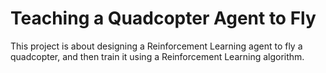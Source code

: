 # Teaching a Quadcopter Agent to Fly

This project is about designing a Reinforcement Learning agent to fly a quadcopter, and then train it using a Reinforcement Learning algorithm.


